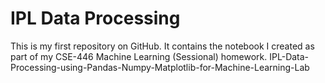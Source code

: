 # IPL Data Processing
This is my first repository on GitHub. It contains the notebook I created as part of my CSE-446 Machine Learning (Sessional) homework.
IPL-Data-Processing-using-Pandas-Numpy-Matplotlib-for-Machine-Learning-Lab
